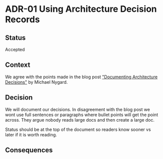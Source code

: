 # ADR-01 Using Architecture Decision Records

## Status

Accepted

## Context

We agree with the points made in the blog post
["Documenting Architecture Decisions"](https://cognitect.com/blog/2011/11/15/documenting-architecture-decisions)
by Michael Nygard.

## Decision

We will document our decisions. In disagreement with the blog post we wont use
full sentences or paragraphs where bullet points will get the point across.
They argue nobody reads large docs and then create a large doc.

Status should be at the top of the document so readers know sooner vs later if
it is worth reading.

## Consequences
